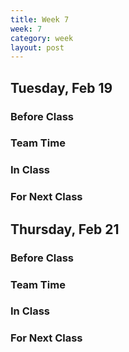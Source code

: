 ```yaml
---
title: Week 7 
week: 7
category: week
layout: post
---
```


## Tuesday, Feb 19

### Before Class

### Team Time

### In Class

### For Next Class


<!-- # # # # # # # # # # # # # # # # # # # # # # # # # # # -->

## Thursday, Feb 21

### Before Class

### Team Time

### In Class

### For Next Class


<!-- # # # # # # # # # # # # # # # # # # # # # # # # # # # -->

